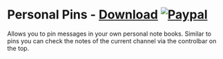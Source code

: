 # Personal Pins - [Download](https://betterdiscord.net/ghdl?url=https://raw.githubusercontent.com/mwittrien/BetterDiscordAddons/master/Plugins/PersonalPins/PersonalPins.plugin.js) [![Paypal][paypal-badge]][paypal-link] 

[paypal-badge]: https://img.shields.io/badge/Paypal-Donate!-%2300457C.svg?logo=paypal&style=flat
[paypal-link]: https://paypal.me/MircoWittrien

Allows you to pin messages in your own personal note books. Similar to pins you can check the notes of the current channel via the controlbar on the top.
